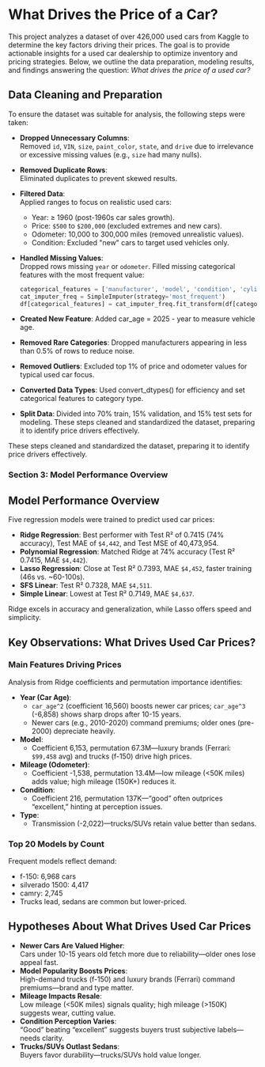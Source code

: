 # What Drives the Price of a Car?

This project analyzes a dataset of over 426,000 used cars from Kaggle to determine the key factors driving their prices. The goal is to provide actionable insights for a used car dealership to optimize inventory and pricing strategies. Below, we outline the data preparation, modeling results, and findings answering the question: *What drives the price of a used car?*

## Data Cleaning and Preparation

To ensure the dataset was suitable for analysis, the following steps were taken:

- **Dropped Unnecessary Columns**:  
  Removed `id`, `VIN`, `size`, `paint_color`, `state`, and `drive` due to irrelevance or excessive missing values (e.g., `size` had many nulls).

- **Removed Duplicate Rows**:  
  Eliminated duplicates to prevent skewed results.

- **Filtered Data**:  
  Applied ranges to focus on realistic used cars:
    - Year: ≥ 1960 (post-1960s car sales growth).
    - Price: ```$500``` to ```$200,000``` (excluded extremes and new cars).
    - Odometer: 10,000 to 300,000 miles (removed unrealistic values).
    - Condition: Excluded "new" cars to target used vehicles only.

- **Handled Missing Values**:  
  Dropped rows missing `year` or `odometer`. Filled missing categorical features with the most frequent value:
  ```python
  categorical_features = ['manufacturer', 'model', 'condition', 'cylinders', 'fuel', 'title_status', 'transmission', 'type', 'region']
  cat_imputer_freq = SimpleImputer(strategy='most_frequent')
  df[categorical_features] = cat_imputer_freq.fit_transform(df[categorical_features])
  ```
- **Created New Feature**:
  Added car_age = 2025 - year to measure vehicle age.
- **Removed Rare Categories**:
  Dropped manufacturers appearing in less than 0.5% of rows to reduce noise.
- **Removed Outliers**:
    Excluded top 1% of price and odometer values for typical used car focus. 
- **Converted Data Types**:
    Used convert_dtypes() for efficiency and set categorical features to category type. 
- **Split Data**:
    Divided into 70% train, 15% validation, and 15% test sets for modeling.
    These steps cleaned and standardized the dataset, preparing it to identify price drivers effectively.

These steps cleaned and standardized the dataset, preparing it to identify price drivers effectively.


### Section 3: Model Performance Overview

## Model Performance Overview

Five regression models were trained to predict used car prices:

- **Ridge Regression**: Best performer with Test R² of 0.7415 (74% accuracy), Test MAE of ```$4,442```, and Test MSE of 40,473,954.
- **Polynomial Regression**: Matched Ridge at 74% accuracy (Test R² 0.7415, MAE ```$4,442```).
- **Lasso Regression**: Close at Test R² 0.7393, MAE ```$4,452```, faster training (46s vs. ~60-100s).
- **SFS Linear**: Test R² 0.7328, MAE ```$4,511```.
- **Simple Linear**: Lowest at Test R² 0.7149, MAE ```$4,637```.

Ridge excels in accuracy and generalization, while Lasso offers speed and simplicity.

## Key Observations: What Drives Used Car Prices?

### Main Features Driving Prices
Analysis from Ridge coefficients and permutation importance identifies:

- **Year (Car Age)**:
    - `car_age^2` (coefficient 16,560) boosts newer car prices; `car_age^3` (-6,858) shows sharp drops after 10-15 years.
    - Newer cars (e.g., 2010-2020) command premiums; older ones (pre-2000) depreciate heavily.
- **Model**:
    - Coefficient 6,153, permutation 67.3M—luxury brands (Ferrari: ```$99,458``` avg) and trucks (f-150) drive high prices.
- **Mileage (Odometer)**:
    - Coefficient -1,538, permutation 13.4M—low mileage (<50K miles) adds value; high mileage (150K+) reduces it.
- **Condition**:
    - Coefficient 216, permutation 137K—“good” often outprices “excellent,” hinting at perception issues.
- **Type**:
    - Transmission (-2,022)—trucks/SUVs retain value better than sedans.

### Top 20 Models by Count
Frequent models reflect demand:
- f-150: 6,968 cars
- silverado 1500: 4,417
- camry: 2,745
- Trucks lead, sedans are common but lower-priced.

## Hypotheses About What Drives Used Car Prices

- **Newer Cars Are Valued Higher**:  
  Cars under 10-15 years old fetch more due to reliability—older ones lose appeal fast.
- **Model Popularity Boosts Prices**:  
  High-demand trucks (f-150) and luxury brands (Ferrari) command premiums—brand and type matter.
- **Mileage Impacts Resale**:  
  Low mileage (<50K miles) signals quality; high mileage (>150K) suggests wear, cutting value.
- **Condition Perception Varies**:  
  “Good” beating “excellent” suggests buyers trust subjective labels—needs clarity.
- **Trucks/SUVs Outlast Sedans**:  
  Buyers favor durability—trucks/SUVs hold value longer.
